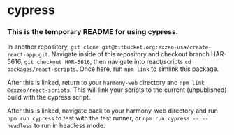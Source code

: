 # cypress

### This is the temporary README for using cypress.

In another repository, `git clone
git@bitbucket.org:exzeo-usa/create-react-app.git`.
Navigate inside of this repository and checkout branch HAR-5616,
`git checkout HAR-5616`, then navigate into react/scripts
`cd packages/react-scripts`. Once here, run `npm link` to simlink this package.

After this is linked, return to your `harmony-web` directory
and `npm link @exzeo/react-scripts`. This will link your scripts
to the current (unpublished) build with the cypress script.

After this is linked, navigate back to your harmony-web directory
and run `npm run cypress` to test with the test runner,
or `npm run cypress -- --headless` to run in headless mode.